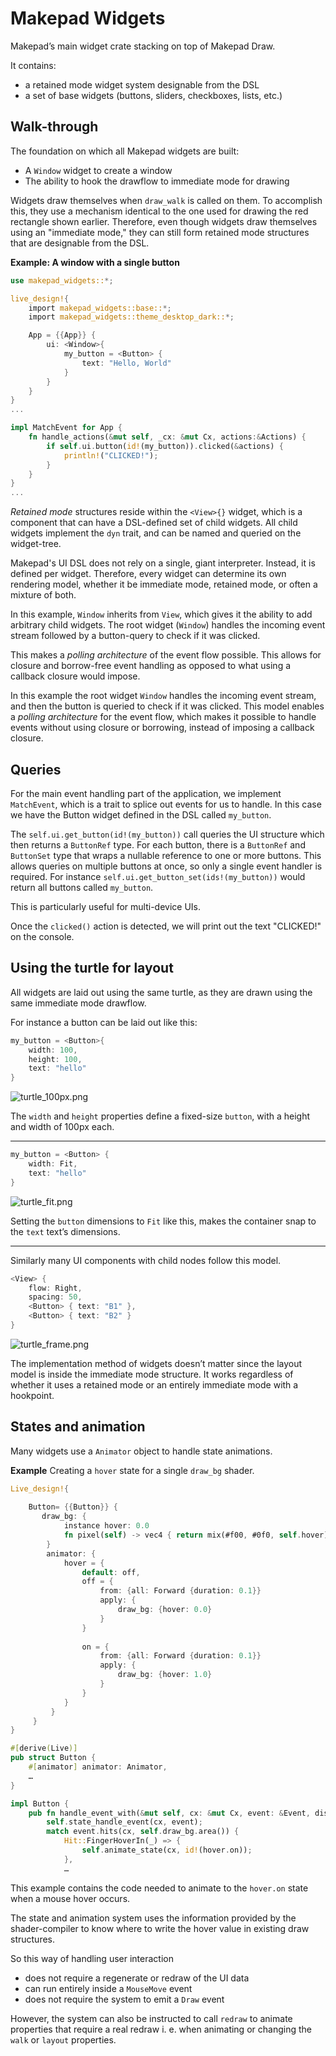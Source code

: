 # Makepad Widgets

Makepad’s main widget crate stacking on top of Makepad Draw.

It contains:

- a retained mode widget system designable from the DSL
- a set of base widgets (buttons, sliders, checkboxes, lists, etc.)

## Walk-through

The foundation on which all Makepad widgets are built:

- A `Window` widget to create a window
- The ability to hook the drawflow to immediate mode for drawing

Widgets draw themselves when `draw_walk` is called on them. To accomplish this, they use a mechanism identical to the one used for drawing the red rectangle shown earlier. Therefore, even though widgets draw themselves using an "immediate mode," they can still form retained mode structures that are designable from the DSL.

**Example: A window with a single button**

```rust
use makepad_widgets::*;

live_design!{
    import makepad_widgets::base::*;
    import makepad_widgets::theme_desktop_dark::*;

    App = {{App}} {
        ui: <Window>{
            my_button = <Button> {
                text: "Hello, World"
            }
        }
    }
}
...

impl MatchEvent for App {
    fn handle_actions(&mut self, _cx: &mut Cx, actions:&Actions) {
        if self.ui.button(id!(my_button)).clicked(&actions) {
            println!("CLICKED!");
        }
    }
}
...
```

*Retained mode* structures reside within the `<View>{}` widget, which is a component that can have a DSL-defined set of child widgets. All child widgets implement the `dyn` trait, and can be named and queried on the widget-tree.

Makepad's UI DSL does not rely on a single, giant interpreter. Instead, it is defined per widget. Therefore, every widget can determine its own rendering model, whether it be immediate mode, retained mode, or often a mixture of both.

In this example, `Window` inherits from `View`, which gives it the ability to add arbitrary child widgets. The root widget (`Window`) handles the incoming event stream followed by a button-query to check if it was clicked.

This makes a *polling architecture* of the event flow possible. This allows for closure and borrow-free event handling as opposed to what using a callback closure would impose.

In this example the root widget `Window` handles the incoming event stream, and then the button is queried to check if it was clicked. This model enables a *polling architecture* for the event flow, which makes it possible to handle events without using closure or borrowing, instead of imposing a callback closure.

## Queries

For the main event handling part of the application, we implement `MatchEvent`, which is a trait to splice out events for us to handle. In this case we have the Button widget defined in the DSL called `my_button`.

The `self.ui.get_button(id!(my_button))` call queries the UI structure which then returns a `ButtonRef` type.
For each button, there is a `ButtonRef` and `ButtonSet` type that wraps a nullable reference to one or more buttons. This allows queries on multiple buttons at once, so only a single event handler is required. For instance `self.ui.get_button_set(ids!(my_button))` would return all buttons called `my_button`.

This is particularly useful for multi-device UIs.

Once the `clicked()` action is detected, we will print out the text "CLICKED!" on the console.

## Using the turtle for layout

All widgets are laid out using the same turtle, as they are drawn using the same immediate mode drawflow.

For instance a button can be laid out like this:

```rust
my_button = <Button>{
	width: 100,
    height: 100,
	text: "hello"
}
```

![turtle_100px.png](images/turtle_100px.png)

The `width` and `height` properties define a fixed-size `button`, with a height and width of 100px each.

---

```rust
my_button = <Button> {
	width: Fit,
	text: "hello"
}
```

![turtle_fit.png](images/turtle_fit.png)

Setting the `button` dimensions to `Fit` like this, makes the container snap to the `text` text’s dimensions.

---

Similarly many UI components with child nodes follow this model.

```rust
<View> {
	flow: Right,
    spacing: 50,
	<Button> { text: "B1" },
	<Button> { text: "B2" }
}
```

![turtle_frame.png](images/turtle_frame.png)

The implementation method of widgets doesn’t matter since the layout model is inside the immediate mode structure. It works regardless of whether it uses a retained mode or an entirely immediate mode with a hookpoint.

## States and animation

Many widgets use a `Animator` object to handle state animations.

**Example** Creating a `hover` state for a single `draw_bg` shader.

```rust
Live_design!{
  
    Button= {{Button}} {
       draw_bg: {
            instance hover: 0.0
            fn pixel(self) -> vec4 { return mix(#f00, #0f0, self.hover) }
        }
        animator: {
            hover = {
				default: off,
                off = {
                    from: {all: Forward {duration: 0.1}}
                    apply: {
                        draw_bg: {hover: 0.0}
                    }
                }
                
                on = {
                    from: {all: Forward {duration: 0.1}}
                    apply: {
                        draw_bg: {hover: 1.0}
                    }
                }
            }
         }
     } 
}

#[derive(Live)]
pub struct Button {
    #[animator] animator: Animator,
    …
}

impl Button {
    pub fn handle_event_with(&mut self, cx: &mut Cx, event: &Event, dispatch_action: &mut dyn FnMut(&mut Cx, ButtonAction)) {
        self.state_handle_event(cx, event);
        match event.hits(cx, self.draw_bg.area()) {
            Hit::FingerHoverIn(_) => {
                self.animate_state(cx, id!(hover.on));
            },
            …
```

This example contains the code needed to animate to the `hover.on` state when a mouse hover occurs.

The state and animation system uses the information provided by the shader-compiler to know where to write the hover value in existing draw structures.

So this way of handling user interaction

- does not require a regenerate or redraw of the UI data
- can run entirely inside a `MouseMove` event
- does not require the system to emit a `Draw` event

However, the system can also be instructed to call `redraw` to animate properties that require a real redraw i. e. when animating or changing the `walk` or `layout` properties.
